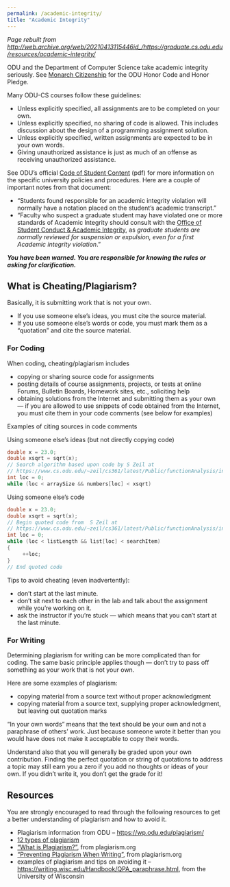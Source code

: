 ```yaml
---
permalink: /academic-integrity/
title: "Academic Integrity"
---
```


*Page rebuilt from http://web.archive.org/web/20210413115446id_/https://graduate.cs.odu.edu/resources/academic-integrity/*

ODU and the Department of Computer Science take academic integrity seriously. See [Monarch Citizenship](https://www.odu.edu/about/monarchcitizenship) for the ODU Honor Code and Honor Pledge.

Many ODU-CS courses follow these guidelines:
* Unless explicitly specified, all assignments are to be completed on your own.
* Unless explicitly specified, no sharing of code is allowed. This includes discussion about the design of a programming assignment solution.
* Unless explicitly specified, written assignments are expected to be in your own words.
* Giving unauthorized assistance is just as much of an offense as receiving unauthorized assistance.

See ODU’s official [Code of Student Content](https://www.odu.edu/content/dam/odu/offices/bov/policies/1500/BOV1530.pdf) (pdf) for more information on the specific university policies and procedures. Here are a couple of important notes from that document:
* “Students found responsible for an academic integrity violation will normally have a notation placed on the student’s academic transcript.”
* “Faculty who suspect a graduate student may have violated one or more standards of Academic Integrity should consult with the [Office of Student Conduct & Academic Integrity](https://www.odu.edu/oscai), as *graduate students are normally reviewed for suspension or expulsion, even for a first Academic integrity violation*.”

***You have been warned. You are responsible for knowing the rules or asking for clarification.***

## What is Cheating/Plagiarism?

Basically, it is submitting work that is not your own.
* If you use someone else’s ideas, you must cite the source material.
* If you use someone else’s words or code, you must mark them as a “quotation” and cite the source material.

### For Coding

When coding, cheating/plagiarism includes
* copying or sharing source code for assignments
* posting details of course assignments, projects, or tests at online Forums, Bulletin Boards, Homework sites, etc., soliciting help
* obtaining solutions from the Internet and submitting them as your own — if you are allowed to use snippets of code obtained from the Internet, you must cite them in your code comments (see below for examples)

Examples of citing sources in code comments

Using someone else’s ideas (but not directly copying code)
```c++
double x = 23.0;
double xsqrt = sqrt(x);
// Search algorithm based upon code by S Zeil at
// https://www.cs.odu.edu/~zeil/cs361/latest/Public/functionAnalysis/index.html#orderedsequentialsearch
int loc = 0;
while (loc < arraySize && numbers[loc] < xsqrt)
```

Using someone else’s code
```c++
double x = 23.0;
double xsqrt = sqrt(x);
// Begin quoted code from  S Zeil at
// https://www.cs.odu.edu/~zeil/cs361/latest/Public/functionAnalysis/index.html#orderedsequentialsearch
int loc = 0;
while (loc < listLength && list[loc] < searchItem)
{
     ++loc;
}
// End quoted code
```

Tips to avoid cheating (even inadvertently):
* don’t start at the last minute.
* don’t sit next to each other in the lab and talk about the assignment while you’re working on it.
* ask the instructor if you’re stuck — which means that you can’t start at the last minute.

### For Writing

Determining plagiarism for writing can be more complicated than for coding. The same basic principle applies though — don’t try to pass off something as your work that is not your own.

Here are some examples of plagiarism:
* copying material from a source text without proper acknowledgment
* copying material from a source text, supplying proper acknowledgment, but leaving out quotation marks

“In your own words” means that the text should be your own and not a paraphrase of others’ work. Just because someone wrote it better than you would have does not make it acceptable to copy their words.

Understand also that you will generally be graded upon your own contribution. Finding the perfect quotation or string of quotations to address a topic may still earn you a zero if you add no thoughts or ideas of your own. If you didn’t write it, you don’t get the grade for it!

## Resources

You are strongly encouraged to read through the following resources to get a better understanding of plagiarism and how to avoid it.
* Plagiarism information from ODU – https://wp.odu.edu/plagiarism/
* [12 types of plagiarism](https://www.myperfectwords.com/blog/general/types-of-plagiarism)
* [“What is Plagiarism?”](http://www.plagiarism.org/article/what-is-plagiarism), from plagiarism.org
* [“Preventing Plagiarism When Writing”](http://www.plagiarism.org/article/preventing-plagiarism-when-writing), from plagiarism.org
* examples of plagiarism and tips on avoiding it – <https://writing.wisc.edu/Handbook/QPA_paraphrase.html>, from the University of Wisconsin
